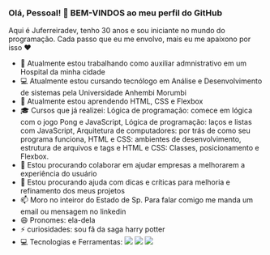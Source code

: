 ### Olá, Pessoal! 👋 BEM-VINDOS ao meu perfil do GitHub
  Aqui é Juferreiradev, tenho 30 anos e sou iniciante no mundo do programação. Cada passo que eu me envolvo, mais eu me apaixono por isso ❤️ 

- 🔭 Atualmente estou trabalhando como auxiliar admnistrativo em um Hospital da minha cidade 
- 💻 Atualmente estou cursando tecnólogo em Análise e Desenvolvimento de sistemas pela Universidade Anhembi Morumbi
- 🌱 Atualmente estou aprendendo HTML, CSS e Flexbox
- 🎓 Cursos que já realizei:  Lógica de programação: comece em lógica com o jogo Pong e JavaScript, Lógica de programação: laços e listas com JavaScript, Arquitetura de computadores: por trás de como seu programa funciona, HTML e CSS: ambientes de desenvolvimento, estrutura de arquivos e tags e HTML e CSS: Classes, posicionamento e Flexbox. 
- 👯 Estou procurando colaborar em ajudar empresas a melhorarem a experiência do usuário 
- 🤔  Estou procurando ajuda com dicas e críticas para melhoria e refinamento dos meus projetos
- 📫 Moro no inteiror do Estado de Sp. Para falar comigo me manda um email ou mensagem no linkedin
- 😄 Pronomes: ela-dela
- ⚡ curiosidades: sou fã da saga harry potter
-  💻 Tecnologias e Ferramentas: <img src="https://cdn.jsdelivr.net/gh/devicons/devicon/icons/css3/css3-original-wordmark.svg" /> 
                                  <img src="https://cdn.jsdelivr.net/gh/devicons/devicon/icons/html5/html5-original-wordmark.svg" />
                                  <img src="https://cdn.jsdelivr.net/gh/devicons/devicon/icons/javascript/javascript-original.svg" />
